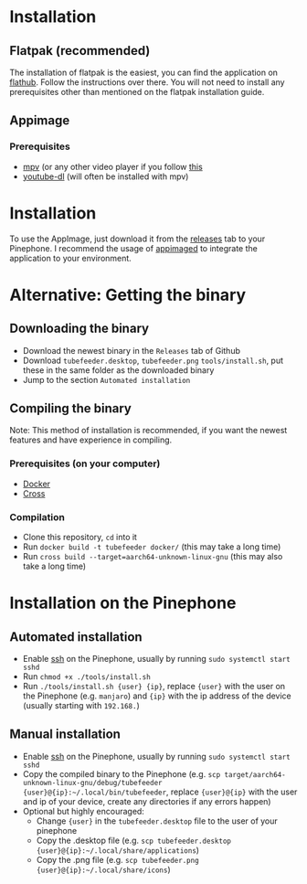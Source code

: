 # Installation

## Flatpak (recommended)

The installation of flatpak is the easiest, you can find the application on [flathub](https://flathub.org/apps/details/de.schmidhuberj.tubefeeder). Follow the instructions over there. You will not need to install any prerequisites other than mentioned on the flatpak installation guide.

## Appimage

### Prerequisites

* [mpv](https://mpv.io/) (or any other video player if you follow [this](https://github.com/Schmiddiii/Tubefeeder/wiki/Using-a-different-player)
* [youtube-dl](https://youtube-dl.org/) (will often be installed with mpv)

# Installation

To use the AppImage, just download it from the [releases](https://github.com/Schmiddiii/Tubefeeder/releases) tab to your Pinephone.
I recommend the usage of [appimaged](https://github.com/probonopd/go-appimage) to integrate the application to your 
environment.

# Alternative: Getting the binary

## Downloading the binary

* Download the newest binary in the `Releases` tab of Github
* Download `tubefeeder.desktop`, `tubefeeder.png` `tools/install.sh`, put these in the same folder as the downloaded binary
* Jump to the section `Automated installation`

## Compiling the binary
Note: This method of installation is recommended, if you want the newest features and have experience in compiling.

### Prerequisites (on your computer)
* [Docker](https://www.docker.com/)
* [Cross](https://github.com/rust-embedded/cross)

### Compilation
* Clone this repository, `cd` into it
* Run `docker build -t tubefeeder docker/` (this may take a long time)
* Run `cross build --target=aarch64-unknown-linux-gnu` (this may also take a long time)


# Installation on the Pinephone

## Automated installation
* Enable [ssh](https://www.ssh.com/ssh/) on the Pinephone, usually by running `sudo systemctl start sshd`
* Run `chmod +x ./tools/install.sh`
* Run `./tools/install.sh {user} {ip}`, replace `{user}` with the user on the Pinephone (e.g. `manjaro`) and `{ip}` with the ip address of the device (usually starting with `192.168.`)

## Manual installation
* Enable [ssh](https://www.ssh.com/ssh/) on the Pinephone, usually by running `sudo systemctl start sshd`
* Copy the compiled binary to the Pinephone (e.g. `scp target/aarch64-unknown-linux-gnu/debug/tubefeeder {user}@{ip}:~/.local/bin/tubefeeder`, replace `{user}@{ip}` with the user and ip of your device, create any directories if any errors happen)
* Optional but highly encouraged:
    * Change `{user}` in the `tubefeeder.desktop` file to the user of your pinephone 
    * Copy the .desktop file (e.g. `scp tubefeeder.desktop {user}@{ip}:~/.local/share/applications`)
    * Copy the .png file (e.g. `scp tubefeeder.png {user}@{ip}:~/.local/share/icons`)
